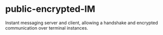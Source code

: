 # public-encrypted-IM
Instant messaging server and client, allowing a handshake and encrypted communication over terminal instances.
